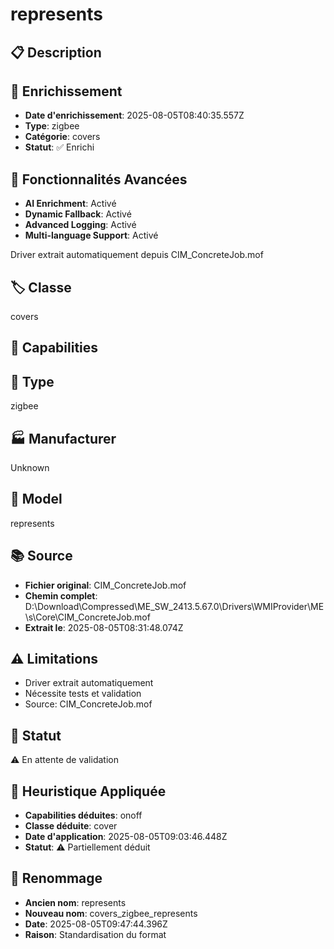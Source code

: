 # represents

## 📋 Description

## 🔧 Enrichissement
- **Date d'enrichissement**: 2025-08-05T08:40:35.557Z
- **Type**: zigbee
- **Catégorie**: covers
- **Statut**: ✅ Enrichi

## 🚀 Fonctionnalités Avancées
- **AI Enrichment**: Activé
- **Dynamic Fallback**: Activé
- **Advanced Logging**: Activé
- **Multi-language Support**: Activé

Driver extrait automatiquement depuis CIM_ConcreteJob.mof

## 🏷️ Classe
covers

## 🔧 Capabilities


## 📡 Type
zigbee

## 🏭 Manufacturer
Unknown

## 📱 Model
represents

## 📚 Source
- **Fichier original**: CIM_ConcreteJob.mof
- **Chemin complet**: D:\Download\Compressed\ME_SW_2413.5.67.0\Drivers\WMIProvider\ME\s\Core\CIM_ConcreteJob.mof
- **Extrait le**: 2025-08-05T08:31:48.074Z

## ⚠️ Limitations
- Driver extrait automatiquement
- Nécessite tests et validation
- Source: CIM_ConcreteJob.mof

## 🚀 Statut
⚠️ En attente de validation

## 🧠 Heuristique Appliquée
- **Capabilities déduites**: onoff
- **Classe déduite**: cover
- **Date d'application**: 2025-08-05T09:03:46.448Z
- **Statut**: ⚠️ Partiellement déduit

## 🔄 Renommage
- **Ancien nom**: represents
- **Nouveau nom**: covers_zigbee_represents
- **Date**: 2025-08-05T09:47:44.396Z
- **Raison**: Standardisation du format
